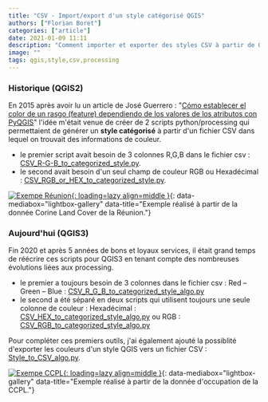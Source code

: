 ```yaml
---
title: "CSV - Import/export d'un style catégorisé QGIS"
authors: ["Florian Boret"]
categories: ["article"]
date: 2021-01-09 11:11
description: "Comment importer et exporter des styles CSV à partir de QGIS"
image: ""
tags: qgis,style,csv,processing
---
```


### Historique (QGIS2)

En 2015 après avoir lu un article de José Guerrero :  "[Cómo establecer el color de un rasgo (feature) dependiendo de los valores de los atributos con PyQGIS](https://joseguerreroa.wordpress.com/2015/02/22/como-establecer-el-color-de-un-rasgo-feature-dependiendo-de-los-valores-de-los-atributos-con-pyqgis/)"  l'idée m'était venue de créer de 2 scripts python/processing qui permettaient de générer un **style catégorisé** à partir d'un fichier CSV dans lequel on trouvait des informations de couleur.

* le premier script avait besoin de 3 colonnes R,G,B dans le fichier csv : [CSV_R-G-B_to_categorized_style.py](https://github.com/igeofr/qgis2/blob/master/scripts/CSV_R-G-B_to_categorized_style.py).
* le second avait besoin d'un seul champ de couleur RGB ou Hexadécimal : [CSV_RGB_or_HEX_to_categorized_style.py](https://github.com/igeofr/qgis2/blob/master/scripts/CSV_RGB_or_HEX_to_categorized_style.py).

[![Exempe Réunion](https://cdn.geotribu.fr/img/articles-blog-rdp/articles/CSV_QGIS_style.gif "Exemple réalisé à partir de la donnée Corine Land Cover de la Réunion."){: loading=lazy align=middle }](https://cdn.geotribu.fr/img/articles-blog-rdp/articles/CSV_QGIS_style.gif){: data-mediabox="lightbox-gallery" data-title="Exemple réalisé à partir de la donnée Corine Land Cover de la Réunion."}

### Aujourd'hui (QGIS3)

Fin 2020 et après 5 années de bons et loyaux services, il était grand temps de réécrire ces scripts pour QGIS3 en tenant compte des nombreuses évolutions liées aux processing.

* le premier  a toujours besoin de 3 colonnes dans le fichier csv : Red – Green – Blue : [CSV_R_G_B_to_categorized_style_algo.py](https://github.com/igeofr/qgis3/blob/master/scripts/style/CSV_R_G_B_to_categorized_style_algo.py)
* le second a été séparé en deux scripts qui utilisent toujours une seule colonne de couleur : 
Hexadécimal : [CSV_HEX_to_categorized_style_algo.py](https://github.com/igeofr/qgis3/blob/master/scripts/style/CSV_HEX_to_categorized_style_algo.py) ou RGB : [CSV_RGB_to_categorized_style_algo.py](https://github.com/igeofr/qgis3/blob/master/scripts/style/CSV_RGB_to_categorized_style_algo.py)

Pour compléter ces premiers outils, j'ai également ajouté la possiblité d'exporter les couleurs d'un style QGIS vers un fichier CSV : [Style_to_CSV_algo.py](https://github.com/igeofr/qgis3/blob/master/scripts/style/Style_to_CSV_algo.py).

[![Exempe CCPL](https://cdn.geotribu.fr/img/articles-blog-rdp/articles/QGIS_style_CSV.gif "Exemple réalisé à partir de la donnée d'occupation de la CCPL."){: loading=lazy align=middle }](https://cdn.geotribu.fr/img/articles-blog-rdp/articles/QGIS_style_CSV.gif){: data-mediabox="lightbox-gallery" data-title="Exemple réalisé à partir de la donnée d'occupation de la CCPL."}
